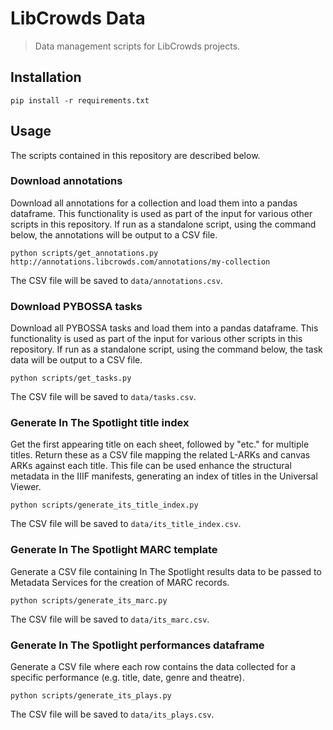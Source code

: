 # LibCrowds Data

> Data management scripts for LibCrowds projects.


## Installation

```
pip install -r requirements.txt
```


## Usage

The scripts contained in this repository are described below.


### Download annotations

Download all annotations for a collection and load them into a pandas
dataframe. This functionality is used as part of the input for various other
scripts in this repository. If run as a standalone script, using the command
below, the annotations will be output to a CSV file.

```
python scripts/get_annotations.py http://annotations.libcrowds.com/annotations/my-collection
```

The CSV file will be saved to `data/annotations.csv`.


### Download PYBOSSA tasks

Download all PYBOSSA tasks and load them into a pandas dataframe. This
functionality is used as part of the input for various other scripts in this
repository. If run as a standalone script, using the command below, the task
data will be output to a CSV file.

```
python scripts/get_tasks.py
```

The CSV file will be saved to `data/tasks.csv`.


### Generate In The Spotlight title index

Get the first appearing title on each sheet, followed by "etc." for
multiple titles. Return these as a CSV file mapping the related L-ARKs and
canvas ARKs against each title. This file can be used enhance the structural
metadata in the IIIF manifests, generating an index of titles in the Universal
Viewer.

```
python scripts/generate_its_title_index.py
```

The CSV file will be saved to `data/its_title_index.csv`.


### Generate In The Spotlight MARC template

Generate a CSV file containing In The Spotlight results data to be passed to
Metadata Services for the creation of MARC records.

```
python scripts/generate_its_marc.py
```

The CSV file will be saved to `data/its_marc.csv`.

### Generate In The Spotlight performances dataframe

Generate a CSV file where each row contains the data collected for a specific
performance (e.g. title, date, genre and theatre).

```
python scripts/generate_its_plays.py
```

The CSV file will be saved to `data/its_plays.csv`.

